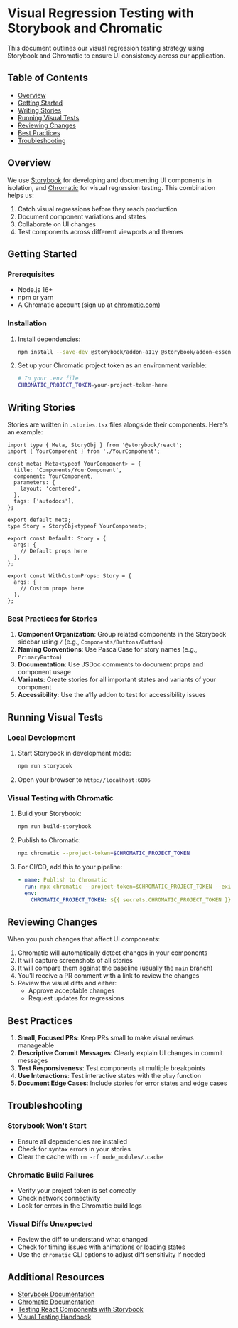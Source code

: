 # Visual Regression Testing with Storybook and Chromatic

This document outlines our visual regression testing strategy using Storybook and Chromatic to ensure UI consistency across our application.

## Table of Contents
- [Overview](#overview)
- [Getting Started](#getting-started)
- [Writing Stories](#writing-stories)
- [Running Visual Tests](#running-visual-tests)
- [Reviewing Changes](#reviewing-changes)
- [Best Practices](#best-practices)
- [Troubleshooting](#troubleshooting)

## Overview

We use [Storybook](https://storybook.js.org/) for developing and documenting UI components in isolation, and [Chromatic](https://www.chromatic.com/) for visual regression testing. This combination helps us:

1. Catch visual regressions before they reach production
2. Document component variations and states
3. Collaborate on UI changes
4. Test components across different viewports and themes

## Getting Started

### Prerequisites
- Node.js 16+
- npm or yarn
- A Chromatic account (sign up at [chromatic.com](https://www.chromatic.com/start))

### Installation

1. Install dependencies:
   ```bash
   npm install --save-dev @storybook/addon-a11y @storybook/addon-essentials @storybook/addon-interactions @storybook/addon-links @storybook/blocks @storybook/react @storybook/react-vite @storybook/testing-library @storybook/test-runner @chromatic-com/storybook
   ```

2. Set up your Chromatic project token as an environment variable:
   ```bash
   # In your .env file
   CHROMATIC_PROJECT_TOKEN=your-project-token-here
   ```

## Writing Stories

Stories are written in `.stories.tsx` files alongside their components. Here's an example:

```tsx
import type { Meta, StoryObj } from '@storybook/react';
import { YourComponent } from './YourComponent';

const meta: Meta<typeof YourComponent> = {
  title: 'Components/YourComponent',
  component: YourComponent,
  parameters: {
    layout: 'centered',
  },
  tags: ['autodocs'],
};

export default meta;
type Story = StoryObj<typeof YourComponent>;

export const Default: Story = {
  args: {
    // Default props here
  },
};

export const WithCustomProps: Story = {
  args: {
    // Custom props here
  },
};
```

### Best Practices for Stories

1. **Component Organization**: Group related components in the Storybook sidebar using `/` (e.g., `Components/Buttons/Button`)
2. **Naming Conventions**: Use PascalCase for story names (e.g., `PrimaryButton`)
3. **Documentation**: Use JSDoc comments to document props and component usage
4. **Variants**: Create stories for all important states and variants of your component
5. **Accessibility**: Use the a11y addon to test for accessibility issues

## Running Visual Tests

### Local Development

1. Start Storybook in development mode:
   ```bash
   npm run storybook
   ```

2. Open your browser to `http://localhost:6006`

### Visual Testing with Chromatic

1. Build your Storybook:
   ```bash
   npm run build-storybook
   ```

2. Publish to Chromatic:
   ```bash
   npx chromatic --project-token=$CHROMATIC_PROJECT_TOKEN
   ```

3. For CI/CD, add this to your pipeline:
   ```yaml
   - name: Publish to Chromatic
     run: npx chromatic --project-token=$CHROMATIC_PROJECT_TOKEN --exit-once-uploaded
     env:
       CHROMATIC_PROJECT_TOKEN: ${{ secrets.CHROMATIC_PROJECT_TOKEN }}
   ```

## Reviewing Changes

When you push changes that affect UI components:

1. Chromatic will automatically detect changes in your components
2. It will capture screenshots of all stories
3. It will compare them against the baseline (usually the `main` branch)
4. You'll receive a PR comment with a link to review the changes
5. Review the visual diffs and either:
   - Approve acceptable changes
   - Request updates for regressions

## Best Practices

1. **Small, Focused PRs**: Keep PRs small to make visual reviews manageable
2. **Descriptive Commit Messages**: Clearly explain UI changes in commit messages
3. **Test Responsiveness**: Test components at multiple breakpoints
4. **Use Interactions**: Test interactive states with the `play` function
5. **Document Edge Cases**: Include stories for error states and edge cases

## Troubleshooting

### Storybook Won't Start
- Ensure all dependencies are installed
- Check for syntax errors in your stories
- Clear the cache with `rm -rf node_modules/.cache`

### Chromatic Build Failures
- Verify your project token is set correctly
- Check network connectivity
- Look for errors in the Chromatic build logs

### Visual Diffs Unexpected
- Review the diff to understand what changed
- Check for timing issues with animations or loading states
- Use the `chromatic` CLI options to adjust diff sensitivity if needed

## Additional Resources

- [Storybook Documentation](https://storybook.js.org/docs/react/get-started/introduction)
- [Chromatic Documentation](https://www.chromatic.com/docs/)
- [Testing React Components with Storybook](https://storybook.js.org/tutorials/intro-to-storybook/react/en/test/)
- [Visual Testing Handbook](https://www.learnstorybook.com/visual-testing-handbook/)
